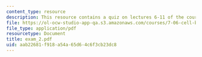 ```yaml
---
content_type: resource
description: This resource contains a quiz on lectures 6-11 of the course.
file: https://ol-ocw-studio-app-qa.s3.amazonaws.com/courses/7-06-cell-biology-spring-2007/aab22681f918a54a65d64c6f3cb23dc8_exam_2.pdf
file_type: application/pdf
resourcetype: Document
title: exam_2.pdf
uid: aab22681-f918-a54a-65d6-4c6f3cb23dc8
---
```

